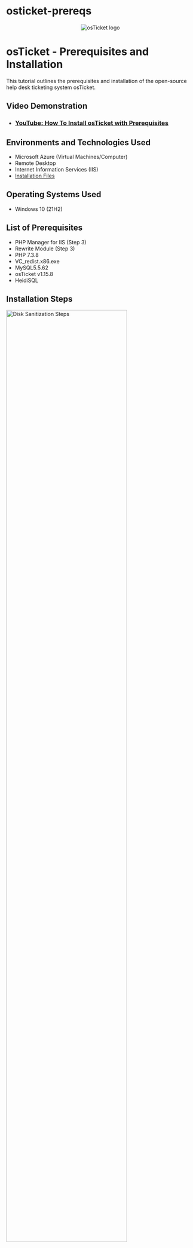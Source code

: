 # osticket-prereqs

<p align="center">
<img src="https://i.imgur.com/Clzj7Xs.png" alt="osTicket logo"/>
</p>

<h1>osTicket - Prerequisites and Installation</h1>
This tutorial outlines the prerequisites and installation of the open-source help desk ticketing system osTicket.<br />


<h2>Video Demonstration</h2>

- ### [YouTube: How To Install osTicket with Prerequisites](https://www.youtube.com)

<h2>Environments and Technologies Used</h2>

- Microsoft Azure (Virtual Machines/Computer)
- Remote Desktop
- Internet Information Services (IIS)
- [Installation Files](https://drive.google.com/drive/folders/1APMfNyfNzcxZC6EzdaNfdZsUwxWYChf6?usp=sharing)

<h2>Operating Systems Used </h2>

- Windows 10</b> (21H2)

<h2>List of Prerequisites</h2>

- PHP Manager for IIS (Step 3)
- Rewrite Module (Step 3)
- PHP 7.3.8
- VC_redist.x86.exe
- MySQL5.5.62
- osTicket v1.15.8
- HeidiSQL

<h2>Installation Steps</h2>

<p>
<img src="https://i.imgur.com/DJmEXEB.png" height="80%" width="80%" alt="Disk Sanitization Steps"/>
</p>
<p>

1.) Create a Windows 10 Virtual Machine (VM) in Microsoft Azure and allow it to create a new Virtual Network (Vnet)
  Note: When creating the VM, create it with 2-4 Virtual CPUs

<img src="https://i.imgur.com/uD8cbnO.png" height="80%" width="80%" alt="Disk Sanitization Steps"/>

2.) Install and Enable INternet Information Services in Windows with CGI, Common HTTP Features, and Internet Information Services Management Console.

</p>
<img src="https://i.imgur.com/DJmEXEB.png" height="80%" width="80%" alt="Disk Sanitization Steps"/>
<br />

3.) Download and install the PHP Manager for IIS, then the Rewrite Module from the [Installation Files](https://drive.google.com/drive/folders/1APMfNyfNzcxZC6EzdaNfdZsUwxWYChf6?usp=sharing)
<p>
<img src="https://i.imgur.com/DJmEXEB.png" height="80%" width="80%" alt="Disk Sanitization Steps"/>
</p>
<p>

4.) Create the directory C:\PHP
  Download zip file PHP 7.3.8 from the [installation files](https://drive.google.com/drive/folders/1APMfNyfNzcxZC6EzdaNfdZsUwxWYChf6?usp=sharing) and unzip its contents into C:\PHP

  <p></p>
  
5.) Download and install VC_redist.x86.exe, then MySQL5.5.62 from the installation
  NOTE: When installing and setting up MySQL, proceed with the Typical Setup.

</p>
<img src="https://i.imgur.com/DJmEXEB.png" height="80%" width="80%" alt="Disk Sanitization Steps"/>
<br />
<p>
<img src="https://i.imgur.com/DJmEXEB.png" height="80%" width="80%" alt="Disk Sanitization Steps"/>
</p>
<p>

6.) Open Internet Information Services (IIS) as an administrator and register PHP from within it. After doing so, reload IIS.
Install osTicket v1.15.8 from the [installation files](https://drive.google.com/drive/folders/1APMfNyfNzcxZC6EzdaNfdZsUwxWYChf6?usp=sharing).
    Extract and copy the "upload" folder to c:\inetpub\wwwroot
    <p>
    Within c:\inetpub\wwwroot, rename "upload" to "osTicket"
Reload IIS

7.) Go to sites -> Default -> osTicket, and "Browse *:80"
    When arriving, some extensions are not enabled. We will enable these extensions
  Go to the PHP Manager and enable the following extensions
      php_imap.dll
      php_intl.dll
      php_opcache.dll
  Refresh the osTicket site and all changes should go into effect.

<p></p>
  
8.) Rename: ost-config.php
    From:
      C:\inetpub\wwwroot\osTicket\include\ost-sampleconfig.php
    To:
      C:\inetpub\wwwroot\osTicket\include\ost-config.php

    Assign Permissions: ost-config.php
        Disable inheritance: -> Remove All
        New Permissions: -> Everyone -> All

<p></p>

9.) From the installation files (C:\inetpub\wwwroot\osTicket\include\ost-config.php) download and install HeidiSQL.
    Create a new session (root/Password1) and connect to it
    Create a database called "osTicket"

<p></p>

10.) Continue setting up osTicket in the browser
    Name: Helpdesk
    Default Email
    MySQL Database: osTicket
    MySQL Username: root
    MySQL Password: Password1
  "Install Now"

  osTicket should now be installed with no errors.
</p>
<br />
